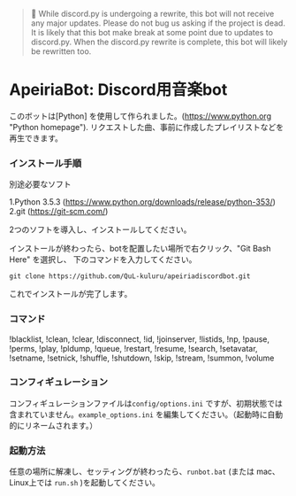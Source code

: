 > :loudspeaker: While discord.py is undergoing a rewrite, this bot will not receive any major updates. Please do not bug us asking if the project is dead. It is likely that this bot make break at some point due to updates to discord.py. When the discord.py rewrite is complete, this bot will likely be rewritten too.

# ApeiriaBot: Discord用音楽bot

このボットは[Python] を使用して作られました。(https://www.python.org "Python homepage"). リクエストした曲、事前に作成したプレイリストなどを再生できます。
### インストール手順

別途必要なソフト

1.Python 3.5.3 (https://www.python.org/downloads/release/python-353/)
2.git (https://git-scm.com/)

2つのソフトを導入し、インストールしてください。

インストールが終わったら、botを配置したい場所で右クリック、"Git Bash Here" を選択し、
下のコマンドを入力してください。

`git clone https://github.com/QuL-kuluru/apeiriadiscordbot.git`

これでインストールが完了します。

### コマンド

!blacklist, !clean, !clear, !disconnect, !id, !joinserver, !listids, !np, !pause, !perms, !play, !pldump, !queue, !restart, !resume, !search, !setavatar, !setname, !setnick, !shuffle, !shutdown, !skip, !stream, !summon, !volume

### コンフィギュレーション

コンフィギュレーションファイルは`config/options.ini` ですが、初期状態では含まれていません。`example_options.ini` を編集してください。（起動時に自動的にリネームされます。）

### 起動方法
任意の場所に解凍し、セッティングが終わったら、`runbot.bat` (または mac、Linux上では `run.sh` )を起動してください。

